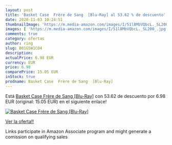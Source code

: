 ```yaml
---
layout: post
title: 'Basket Case  Frère de Sang  [Blu-Ray] al 53.62 % de descuento'
date: 2020-11-03 10:24:51
thumbnailImage: 'https://m.media-amazon.com/images/I/51l8MbVQbcL._SL200_.jpg'
images: [ 'https://m.media-amazon.com/images/I/51l8MbVQbcL._SL200_.jpg' ]
comments: true
category: ofertas
author: ring
slug: B01G5W1CO4
description:
actualPrice: 6.98 EUR
currency: EUR
price: 6.98
comparePrice: 15.05 EUR
inStock: true
prodname: Basket Case  Frère de Sang  [Blu-Ray]
---
```


Está [Basket Case  Frère de Sang  [Blu-Ray]](https://www.amazon.fr/dp/B01G5W1CO4/?tag=tolees0d-21) con 53.62 de descuento por 6.98 EUR (original: 15.05 EUR) en el siguiente enlace!

[![Basket Case  Frère de Sang  [Blu-Ray]](https://m.media-amazon.com/images/I/51l8MbVQbcL._SL200_.jpg)](https://www.amazon.fr/dp/B01G5W1CO4/?tag=tolees0d-21)

[Ver la oferta!!](https://www.amazon.fr/dp/B01G5W1CO4/?tag=tolees0d-21)

Links participate in Amazon Associate program and might generate a comission on qualifying sales


